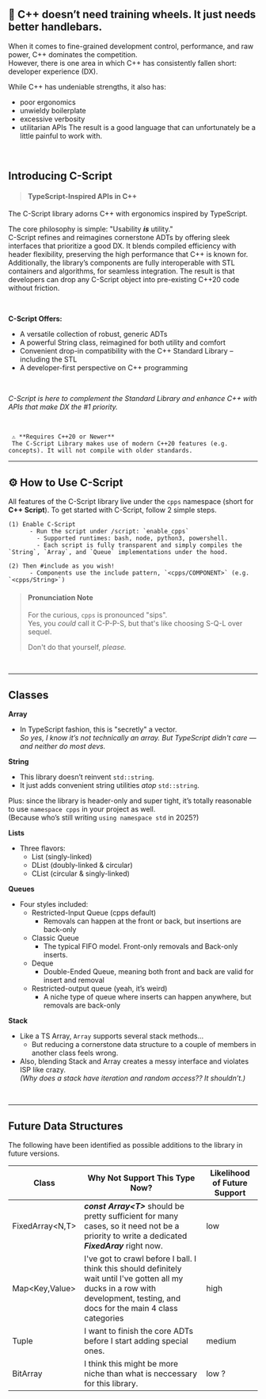 ## 🔧 C++ doesn’t need training wheels. It just needs better handlebars.
When it comes to fine-grained development control, performance, and raw power, C++ dominates the competition.  
However, there is one area in which C++ has consistently fallen short: developer experience (DX).

While C++ has undeniable strengths, it also has:
- poor ergonomics
- unwieldy boilerplate
- excessive verbosity
- utilitarian APIs
The result is a good language that can unfortunately be a little painful to work with.

<br>

## Introducing C-Script
  > #### **TypeScript-Inspired APIs in C++**
The C-Script library adorns C++ with ergonomics inspired by TypeScript.

The core philosophy is simple: "Usability ***is*** utility."  
C-Script refines and reimagines cornerstone ADTs by offering sleek interfaces that prioritize a good DX. 
It blends compiled efficiency with header flexibility, preserving the high performance that C++ is known for.
Additionally, the library’s components are fully interoperable with STL containers and algorithms, for seamless integration. The result is that developers can drop any C-Script object into pre-existing C++20 code without friction.

<br>

**C-Script Offers:**  
- A versatile collection of robust, generic ADTs
- A powerful String class, reimagined for both utility and comfort
- Convenient drop-in compatibility with the C++ Standard Library – including the STL
- A developer-first perspective on C++ programming
<br>

*C-Script is here to complement the Standard Library and enhance C++ with APIs that make DX the #1 priority.*

<br>

     ⚠️ **Requires C++20 or Newer**
     The C-Script Library makes use of modern C++20 features (e.g. concepts). It will not compile with older standards. 
---

## ⚙️ How to Use C-Script
All features of the C-Script library live under the `cpps` namespace (short for **C++ Script**).
To get started with C-Script, follow 2 simple steps.  
    
    (1) Enable C-Script
          - Run the script under /script: `enable_cpps`
          	- Supported runtimes: bash, node, python3, powershell.
          	- Each script is fully transparent and simply compiles the `String`, `Array`, and `Queue` implementations under the hood.  
          
    (2) Then #include as you wish!
          - Components use the include pattern, `<cpps/COMPONENT>` (e.g. `<cpps/String>`)


> #### **Pronunciation Note**
>
> For the curious, `cpps` is pronounced "sips".
> <br>
> Yes, you *could* call it C-P-P-S, but that's like choosing S-Q-L over sequel.
>
> Don't do that yourself, _please._

<br>

---


## Classes

**Array**

- In TypeScript fashion, this is "secretly" a vector.  
  _So yes, I know it’s not technically an array. But TypeScript didn't care — and neither do most devs._

**String**

- This library doesn’t reinvent `std::string`.
- It just adds convenient string utilities _atop_ `std::string`.

Plus: since the library is header-only and super tight, it’s totally reasonable to use `namespace cpps` in your project as well.  
(Because who’s still writing `using namespace std` in 2025?)

**Lists**

- Three flavors:
  - List (singly-linked)
  - DList (doubly-linked & circular)
  - CList (circular & singly-linked)  

**Queues**

- Four styles included:
  - Restricted-Input Queue (cpps default)
    - Removals can happen at the front or back, but insertions are back-only 
  - Classic Queue
    - The typical FIFO model. Front-only removals and Back-only inserts.
  - Deque
    - Double-Ended Queue, meaning both front and back are valid for insert and removal 
  - Restricted-output queue (yeah, it’s weird)
    - A niche type of queue where inserts can happen anywhere, but removals are back-only 

**Stack**

- Like a TS Array, `Array` supports several stack methods...
  - But reducing a cornerstone data structure to a couple of members in another class feels wrong.
- Also, blending Stack and Array creates a messy interface and violates ISP like crazy.  
  *(Why does a stack have iteration and random access?? It shouldn’t.)*


<br>

---

## Future Data Structures

The following have been identified as possible additions to the library in future versions.

| **Class**        | **Why Not Support This Type Now?**                                                                                                                                               | Likelihood of Future Support |
| ---------------- | -------------------------------------------------------------------------------------------------------------------------------------------------------------------------------- | ---------------------------- |
| FixedArray<N,T\> | **_const Array<T\>_** should be pretty sufficient for many cases, so it need not be a priority to write a dedicated **_FixedAray</T>_** right now.                               | low                          |
| Map<Key,Value\>  | I've got to crawl before I ball. I think this should definitely wait until I've gotten all my ducks in a row with development, testing, and docs for the main 4 class categories | high                         |
| Tuple            | I want to finish the core ADTs before I start adding special ones.                                                                                                               | medium                       |
| BitArray         | I think this might be more niche than what is neccessary for this library.                                                                                                       | low ?                        |
